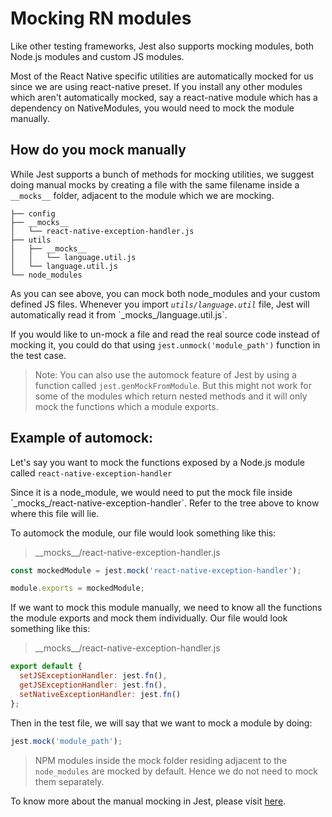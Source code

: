 # Mocking RN modules

Like other testing frameworks, Jest also supports mocking modules, both Node.js modules and custom JS modules.

Most of the React Native specific utilities are automatically mocked for us since we are using react-native preset. If you install any other modules which aren't automatically mocked, say a react-native module which has a dependency on NativeModules, you would need to mock the module manually.

## How do you mock manually

While Jest supports a bunch of methods for mocking utilities, we suggest doing manual mocks by creating a file with the same filename inside a `__mocks__` folder, adjacent to the module which we are mocking.

```text
├── config
├── __mocks__
│   └── react-native-exception-handler.js
├── utils
│   ├── __mocks__
│   │   └── language.util.js
│   └── language.util.js
└── node_modules
```

As you can see above, you can mock both node_modules and your custom defined JS files. Whenever you import _`utils/language.util`_ file, Jest will automatically read it from \`\_mocks_/language.util.js\`.

If you would like to un-mock a file and read the real source code instead of mocking it, you could do that using `jest.unmock('module_path')` function in the test case.

> Note: You can also use the automock feature of Jest by using a function called `jest.genMockFromModule`. But this might not work for some of the modules which return nested methods and it will only mock the functions which a module exports.

## Example of automock:

Let's say you want to mock the functions exposed by a Node.js module called `react-native-exception-handler`

Since it is a node_module, we would need to put the mock file inside \`\_mocks_/react-native-exception-handler\`. Refer to the tree above to know where this file will lie.

To automock the module, our file would look something like this:

> \_\_mocks\_\_/react-native-exception-handler.js

```javascript
const mockedModule = jest.mock('react-native-exception-handler');

module.exports = mockedModule;
```

If we want to mock this module manually, we need to know all the functions the module exports and mock them individually. Our file would look something like this:

> \_\_mocks\_\_/react-native-exception-handler.js

```javascript
export default {
  setJSExceptionHandler: jest.fn(),
  getJSExceptionHandler: jest.fn(),
  setNativeExceptionHandler: jest.fn()
};
```

Then in the test file, we will say that we want to mock a module by doing:

```javascript
jest.mock('module_path');
```

> NPM modules inside the mock folder residing adjacent to the `node_modules` are mocked by default. Hence we do not need to mock them separately.

To know more about the manual mocking in Jest, please visit [here](https://facebook.github.io/jest/docs/en/manual-mocks.html#content).

